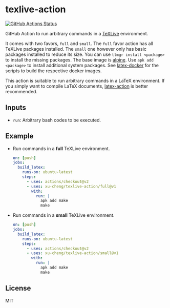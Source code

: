 # texlive-action

[![GitHub Actions Status](https://github.com/xu-cheng/texlive-action/workflows/Test%20Github%20Action/badge.svg)](https://github.com/xu-cheng/texlive-action/actions)

GitHub Action to run arbitrary commands in a [TeXLive](https://www.tug.org/texlive/) environment.

It comes with two favors, `full` and `small`. The `full` favor action has all TeXLive packages installed. The `small` one however only has basic packages installed to reduce its size. You can use `tlmgr install <package>` to install the missing packages.
The base image is [alpine](https://alpinelinux.org). Use `apk add <package>` to install additional system packages.
See [latex-docker](https://github.com/xu-cheng/latex-docker) for the scripts to build the respective docker images.

This action is suitable to run arbitrary commands in a LaTeX environment. If you simply want to compile LaTeX documents, [latex-action](https://github.com/xu-cheng/latex-action) is better recommended.

## Inputs

* `run`: Arbitrary bash codes to be executed.

## Example

* Run commands in a **full** TeXLive environment.

  ```yaml
  on: [push]
  jobs:
    build_latex:
      runs-on: ubuntu-latest
      steps:
        - uses: actions/checkout@v2
        - uses: xu-cheng/texlive-action/full@v1
          with:
            run: |
              apk add make
              make
  ```

* Run commands in a **small** TeXLive environment.

  ```yaml
  on: [push]
  jobs:
    build_latex:
      runs-on: ubuntu-latest
      steps:
        - uses: actions/checkout@v2
        - uses: xu-cheng/texlive-action/small@v1
          with:
            run: |
              apk add make
              make
  ```

## License

MIT
